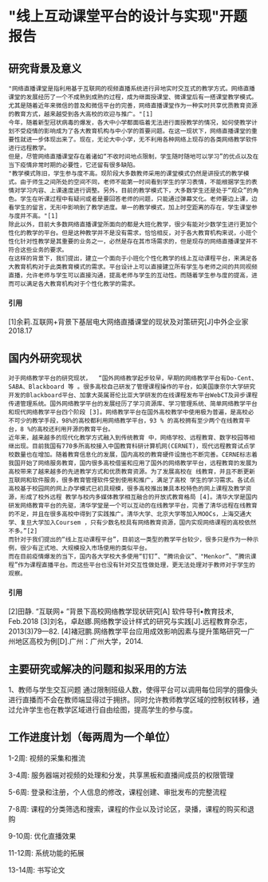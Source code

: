 # "线上互动课堂平台的设计与实现"开题报告
## 研究背景及意义
	"网络直播课堂是指利用基于互联网的视频直播系统进行异地实时交互式的教学方式。网络直播课堂的发展经历了一个不成熟到成熟的过程，成为继面授课堂、微课堂后有一搭课堂教学模式。尤其是随着近年来微信的普及和微信平台的完善，网络直播课堂作为一种实时共享优质教育资源的教育方式，越来越受到各大高校的欢迎与推广。"[1]
	今年，随着新型冠状病毒的爆发，各大中小学都面临着无法进行面授教学的情况，如何使教学计划不受疫情的影响成为了各大教育机构与中小学的首要问题。在这一现状下，网络直播课堂的重要性就进一步体现出来了。现在，无论大中小学，无不利用各种网络上现存的各类网络教学软件进行远程教学。
	但是，尽管网络直播课堂存在着诸如“不收时间地点限制，学生随时随地可以学习”的优点以及在当下疫情非常时期的必要性，它还留有很多缺陷。
	"教学模式陈旧，学生参与度不高。现阶段大多数教师采用的课堂模式仍然是讲授式的教学模式。由于师生之间所处的空间不同，老师不能第一时间看到学生的学习表情，不能根据学生的表情对学习内容、上课速度进行调整。另外，目前的教学模式下，大多数学生还是处于“观众”的角色。学生在听课过程中有疑问或者是要回答老师的问题，只能通过弹幕文化。老师要边上课，边看学生的留言，无形中影响到了教学进度。单一的教学模式，加上时空距离的存在，学生课堂参与度并不高。"[1]
	除此以外，目前大多数网络直播课堂所面向的都是大班化教学，很少有能对少数学生进行更加个性化的教学的平台。但是这种教学并不是没有需求，恰恰相反，对于各大教育机构来说，小班个性化针对性教学是其重要的业务之一，必然是存在其市场需求的，但是现存的网络直播课堂并不符合这些业务的要求。
	在这样的背景下，我们提出，建立一个面向于小班化个性化教学的线上互动课程平台，来满足各大教育机构对于此类教育模式的需求。平台设计上可以直接建立所有学生与老师之间的共同视频直播，允许老师与学生可以直接沟通，提高老师与学生的互动性。而随着学生参与度的提高，进而可以满足各大教育机构对于个性化教学的需求。
#### 引用	
[1]余莉.互联网+背景下基层电大网络直播课堂的现状及对策研究[J]中外企业家 2018.17

## 国内外研究现状

	对于网络教学平台的研究现状，	“国外网络教学起步较早，早期的网络教学平台有Do-Cent、SABA、Blackboard 等 。很多高校自己研发了管理课程操作的平台，如美国康奈尔大学研究开发的Blackboard平台、加拿大英属哥伦比亚大学研发的在线课程发布平台WebCT及异步课程传递管理系统。国外网络教学平台的发展经历了学习资源库、学习管理系统、简单网络教学平台和现代网络教学平台四个阶段 [3]。网络教学平台在国外高校教学中使用极为普遍，是高校必不可少的教学手段，98%的高校都利用网络教学平台，93 % 的高校拥有至少两个在线教育平台，8 %的高校还利用开源的教育平台。
	近年来，越来越多的现代化教学方式融入到传统教育 中，网络学校、远程教育、数字校园等相继出现。目前我国有770多所高校接入中国教育科研计算机网(CERNET)，现代远程教育试点学校数量也在增加。随着教育信息化的发展，国内高校的教育硬件设施也不断完善。CERNE标志着我国开始了网络服务教育，国内很多高校借鉴和应用了国外的网络教学平台，远程教育的发展为高校带来了越来越多的先进教学方式和优质教育资源。为了发展高校在 线教育，并且不断更新互联网和软件服务，很多教育管理软件受到使用和推广，满足了高校 学生的学习需求。各试点高校基于校园网的网上办学模式已初具规模，很多高校推出兼具本校特色的网上课程及教学资源，形成了校外远程 教学与校内多媒体教学相互融合的开放式教育格局 [4]。清华大学是国内研发网络教育平台的先驱，清华学堂是一个可以互动的在线教学平台，完善了清华远程在线教育的不足，并且在很多高校中得到了实践推广。清华大学、北京大学等加入MOOCs，上海交通大学、复旦大学加入Coursem ，只有少数名校具有网络教育资源，国内实现网络课程的高校依然不多。”[2]
	而针对于我们提出的“线上互动课程平台”，目前这一类型的教学平台较少，很多只是作为一种示例，很少有正式地、大规模投入市场使用的类似平台。
	而在目前疫情爆发的当下，国内各大学校大多使用“钉钉”、“腾讯会议”、"Menkor”、“腾讯课程”作为课程直播平台。而这些平台也没有针对交互性做处理，更无法处理对于教师对于学生的观察。
#### 引用	
[2]田静. “互联网+ ”背景下高校网络教学现状研究[A] 软件导刊•教育技术, Feb.2018
[3]刘名，卓赵娜.网络教学设计样式的研究与实践[J].远程教育杂志，2013(3)79—82. 
[4]褚冠鹏.网络教学平台应用成效影响因素与提升策略研究一广州地区高校为例[D].广州：广州大学，2014.

## 主要研究或解决的问题和拟采用的方法
1、教师与学生交互问题
通过限制班级人数，使得平台可以调用每位同学的摄像头进行直播而不会在教师端显得过于拥挤。同时允许教师教学区域的控制权转移，通过允许学生也在教学区域进行自由绘图，提高学生的参与度。

## 工作进度计划（每两周为一个单位）

1-2周: 视频的采集和推流

3-4周: 服务器端对视频的处理和分发，共享黑板和直播间成员的权限管理

5-6周: 登录和注册，个人信息的修改，课程创建、审批发布的完整流程

7-8周: 课程的分类筛选和搜索，课程的作业以及讨论区，录播，课程的购买和退购

9-10周: 优化直播效果

11-12周: 系统功能的拓展

13-14周: 书写论文

​	

​	